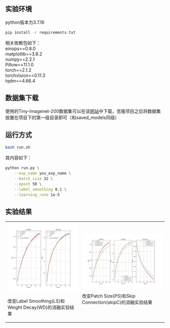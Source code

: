 ## 实验环境
python版本为3.7.16  
```bash
pip install -r requirements.txt
```
相关依赖包如下：  
einops==0.8.0  
matplotlib==3.8.2  
numpy==2.2.1  
Pillow==11.1.0  
torch==2.1.2  
torchvision==0.11.3  
tqdm==4.66.4  
## 数据集下载
使用的Tiny-Imagenet-200数据集可以在该[网站](https://www.kaggle.com/datasets/nikhilshingadiya/tinyimagenet200)中下载，克隆项目之后将数据集放置在项目下的第一级目录即可（和saved_models同级）
## 运行方式
```bash
bash run.sh
```
其内容如下：  
```bash
python run.py \
    --exp_name you_exp_name \
    --batch_size 32 \
    --epoch 50 \
    --label_smoothing 0.1 \
    --learning_rate 1e-5
```
## 实验结果

<table style="margin: auto;">
  <tr>
    <td>
      <img src="saved_res_imgs/metric_of_basic.png" alt="改变Label Smoothing(LS)和Weight Decay(WD)实验结果" width="300">
      <p>改变Label Smoothing(LS)和Weight Decay(WD)的消融实验结果</p>
    </td>
    <td>
      <img src="saved_res_imgs/metric_of_WD0p01.png" alt="改变Patch Size(PS)和Skip Connection(skipC)实验结果" width="450">
      <p>改变Patch Size(PS)和Skip Connection(skipC)的消融实验结果</p>
    </td>
  </tr>
</table>


